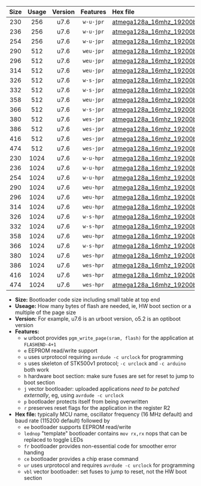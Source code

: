 |Size|Usage|Version|Features|Hex file|
|:-:|:-:|:-:|:-:|:--|
|230|256|u7.6|`w-u-jpr`|[atmega128a_16mhz_19200bps_ur_vbl.hex](https://raw.githubusercontent.com/stefanrueger/urboot/main//atmega128a_16mhz_19200bps_ur_vbl.hex)|
|236|256|u7.6|`w-u-jpr`|[atmega128a_16mhz_19200bps_lednop_ur_vbl.hex](https://raw.githubusercontent.com/stefanrueger/urboot/main//atmega128a_16mhz_19200bps_lednop_ur_vbl.hex)|
|254|256|u7.6|`w-u-jpr`|[atmega128a_16mhz_19200bps_lednop_fr_ur_vbl.hex](https://raw.githubusercontent.com/stefanrueger/urboot/main//atmega128a_16mhz_19200bps_lednop_fr_ur_vbl.hex)|
|290|512|u7.6|`weu-jpr`|[atmega128a_16mhz_19200bps_ee_ur_vbl.hex](https://raw.githubusercontent.com/stefanrueger/urboot/main//atmega128a_16mhz_19200bps_ee_ur_vbl.hex)|
|296|512|u7.6|`weu-jpr`|[atmega128a_16mhz_19200bps_ee_lednop_ur_vbl.hex](https://raw.githubusercontent.com/stefanrueger/urboot/main//atmega128a_16mhz_19200bps_ee_lednop_ur_vbl.hex)|
|314|512|u7.6|`weu-jpr`|[atmega128a_16mhz_19200bps_ee_lednop_fr_ur_vbl.hex](https://raw.githubusercontent.com/stefanrueger/urboot/main//atmega128a_16mhz_19200bps_ee_lednop_fr_ur_vbl.hex)|
|326|512|u7.6|`w-s-jpr`|[atmega128a_16mhz_19200bps_vbl.hex](https://raw.githubusercontent.com/stefanrueger/urboot/main//atmega128a_16mhz_19200bps_vbl.hex)|
|332|512|u7.6|`w-s-jpr`|[atmega128a_16mhz_19200bps_lednop_vbl.hex](https://raw.githubusercontent.com/stefanrueger/urboot/main//atmega128a_16mhz_19200bps_lednop_vbl.hex)|
|358|512|u7.6|`weu-jpr`|[atmega128a_16mhz_19200bps_ee_lednop_fr_ce_ur_vbl.hex](https://raw.githubusercontent.com/stefanrueger/urboot/main//atmega128a_16mhz_19200bps_ee_lednop_fr_ce_ur_vbl.hex)|
|366|512|u7.6|`w-s-jpr`|[atmega128a_16mhz_19200bps_lednop_fr_vbl.hex](https://raw.githubusercontent.com/stefanrueger/urboot/main//atmega128a_16mhz_19200bps_lednop_fr_vbl.hex)|
|380|512|u7.6|`wes-jpr`|[atmega128a_16mhz_19200bps_ee_vbl.hex](https://raw.githubusercontent.com/stefanrueger/urboot/main//atmega128a_16mhz_19200bps_ee_vbl.hex)|
|386|512|u7.6|`wes-jpr`|[atmega128a_16mhz_19200bps_ee_lednop_vbl.hex](https://raw.githubusercontent.com/stefanrueger/urboot/main//atmega128a_16mhz_19200bps_ee_lednop_vbl.hex)|
|416|512|u7.6|`wes-jpr`|[atmega128a_16mhz_19200bps_ee_lednop_fr_vbl.hex](https://raw.githubusercontent.com/stefanrueger/urboot/main//atmega128a_16mhz_19200bps_ee_lednop_fr_vbl.hex)|
|474|512|u7.6|`wes-jpr`|[atmega128a_16mhz_19200bps_ee_lednop_fr_ce_vbl.hex](https://raw.githubusercontent.com/stefanrueger/urboot/main//atmega128a_16mhz_19200bps_ee_lednop_fr_ce_vbl.hex)|
|230|1024|u7.6|`w-u-hpr`|[atmega128a_16mhz_19200bps_ur.hex](https://raw.githubusercontent.com/stefanrueger/urboot/main//atmega128a_16mhz_19200bps_ur.hex)|
|236|1024|u7.6|`w-u-hpr`|[atmega128a_16mhz_19200bps_lednop_ur.hex](https://raw.githubusercontent.com/stefanrueger/urboot/main//atmega128a_16mhz_19200bps_lednop_ur.hex)|
|254|1024|u7.6|`w-u-hpr`|[atmega128a_16mhz_19200bps_lednop_fr_ur.hex](https://raw.githubusercontent.com/stefanrueger/urboot/main//atmega128a_16mhz_19200bps_lednop_fr_ur.hex)|
|290|1024|u7.6|`weu-hpr`|[atmega128a_16mhz_19200bps_ee_ur.hex](https://raw.githubusercontent.com/stefanrueger/urboot/main//atmega128a_16mhz_19200bps_ee_ur.hex)|
|296|1024|u7.6|`weu-hpr`|[atmega128a_16mhz_19200bps_ee_lednop_ur.hex](https://raw.githubusercontent.com/stefanrueger/urboot/main//atmega128a_16mhz_19200bps_ee_lednop_ur.hex)|
|314|1024|u7.6|`weu-hpr`|[atmega128a_16mhz_19200bps_ee_lednop_fr_ur.hex](https://raw.githubusercontent.com/stefanrueger/urboot/main//atmega128a_16mhz_19200bps_ee_lednop_fr_ur.hex)|
|326|1024|u7.6|`w-s-hpr`|[atmega128a_16mhz_19200bps.hex](https://raw.githubusercontent.com/stefanrueger/urboot/main//atmega128a_16mhz_19200bps.hex)|
|332|1024|u7.6|`w-s-hpr`|[atmega128a_16mhz_19200bps_lednop.hex](https://raw.githubusercontent.com/stefanrueger/urboot/main//atmega128a_16mhz_19200bps_lednop.hex)|
|358|1024|u7.6|`weu-hpr`|[atmega128a_16mhz_19200bps_ee_lednop_fr_ce_ur.hex](https://raw.githubusercontent.com/stefanrueger/urboot/main//atmega128a_16mhz_19200bps_ee_lednop_fr_ce_ur.hex)|
|366|1024|u7.6|`w-s-hpr`|[atmega128a_16mhz_19200bps_lednop_fr.hex](https://raw.githubusercontent.com/stefanrueger/urboot/main//atmega128a_16mhz_19200bps_lednop_fr.hex)|
|380|1024|u7.6|`wes-hpr`|[atmega128a_16mhz_19200bps_ee.hex](https://raw.githubusercontent.com/stefanrueger/urboot/main//atmega128a_16mhz_19200bps_ee.hex)|
|386|1024|u7.6|`wes-hpr`|[atmega128a_16mhz_19200bps_ee_lednop.hex](https://raw.githubusercontent.com/stefanrueger/urboot/main//atmega128a_16mhz_19200bps_ee_lednop.hex)|
|416|1024|u7.6|`wes-hpr`|[atmega128a_16mhz_19200bps_ee_lednop_fr.hex](https://raw.githubusercontent.com/stefanrueger/urboot/main//atmega128a_16mhz_19200bps_ee_lednop_fr.hex)|
|474|1024|u7.6|`wes-hpr`|[atmega128a_16mhz_19200bps_ee_lednop_fr_ce.hex](https://raw.githubusercontent.com/stefanrueger/urboot/main//atmega128a_16mhz_19200bps_ee_lednop_fr_ce.hex)|

- **Size:** Bootloader code size including small table at top end
- **Useage:** How many bytes of flash are needed, ie, HW boot section or a multiple of the page size
- **Version:** For example, u7.6 is an urboot version, o5.2 is an optiboot version
- **Features:**
  + `w` urboot provides `pgm_write_page(sram, flash)` for the application at `FLASHEND-4+1`
  + `e` EEPROM read/write support
  + `u` uses urprotocol requiring `avrdude -c urclock` for programming
  + `s` uses skeleton of STK500v1 protocol; `-c urclock` and `-c arduino` both work
  + `h` hardware boot section: make sure fuses are set for reset to jump to boot section
  + `j` vector bootloader: uploaded applications *need to be patched externally*, eg, using `avrdude -c urclock`
  + `p` bootloader protects itself from being overwritten
  + `r` preserves reset flags for the application in the register R2
- **Hex file:** typically MCU name, oscillator frequency (16 MHz default) and baud rate (115200 default) followed by
  + `ee` bootloader supports EEPROM read/write
  + `lednop` "template" bootloader contains `mov rx,rx` nops that can be replaced to toggle LEDs
  + `fr` bootloader provides non-essential code for smoother error handing
  + `ce` bootloader provides a chip erase command
  + `ur` uses urprotocol and requires `avrdude -c urclock` for programming
  + `vbl` vector bootloader: set fuses to jump to reset, not the HW boot section
